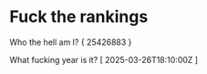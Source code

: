 # Fuck the rankings

Who the hell am I?
{ 25426883 }

What fucking year is it?
[ 2025-03-26T18:10:00Z ]
